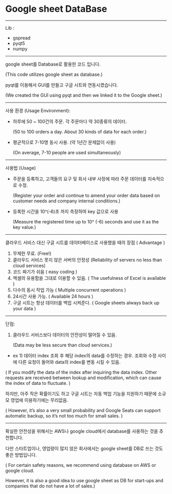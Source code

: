 # Google sheet DataBase

-------------------

Lib :
- gspread
- pyqt5
- numpy

--------------------

google sheet를 Database로 활용한 코드 입니다.

(This code utilizes google sheet as database.)

pyqt를 이용해서 GUI를 만들고 구글 시트와 연동시켰습니다.

(We created the GUI using pyqt and then we linked it to the Google sheet.)

------------------


사용 환경 (Usage Environment): 
- 하루에 50 ~ 100건의 주문. 각 주문마다 약 30종류의 데이터. 

  (50 to 100 orders a day. About 30 kinds of data for each order.)

- 평균적으로 7-10명 동시 사용. (약 1년간 문제없이 사용)

  (On average, 7-10 people are used simultaneously)
  
-------------------------
사용법 (Usage)
  
- 주문을 등록하고, 고객들의 요구 및 회사 내부 사정에 따라 주문 데이터를 지속적으로 수정.

  (Register your order and continue to amend your order data based on customer needs and company internal conditions.)

- 등록한 시간을 10^(-6)초 까지 측정하여 key 값으로 사용

  (Measure the registered time up to 10^ (-6) seconds and use it as the key value.)


--------------------


클라우드 서비스 대신 구글 시트를 데이터베이스로 사용했을 때의 장점 ( Advantage )

1. 무제한 무료. (Free!)
2. 클라우드 서비스 못지 않은 서버의 안정성  (Reliability of servers no less than cloud services)
3. 코드 짜기가 쉬움 ( easy coding )
4. 엑셀의 유용함을 그대로 이용할 수 있음. ( The usefulness of Excel is available )
5. 다수의 동시 작업 가능 ( Multiple concurrent operations )
6. 24시간 사용 가능. ( Available 24 hours )
7. 구글 시트는 항상 데이터를 백업 시켜준다. ( Google sheets always back up your data )


--------------------

단점:

1. 클라우드 서비스보다 데이터의 안전성이 떨어질 수 있음.

   (Data may be less secure than cloud services.)
   
  
- ex 1) 데이터 index 조회 후 해당 index의 data를 수정하는 경우. 조회와 수정 사이에 다른 요청이 들어와 data의 index를 변동 시킬 수 있음. 

( If you modify the data of the index after inquiring the data index. Other requests are received between lookup and modification, which can cause the index of data to fluctuate. )
        
 하지만, 아주 작은 확률이기도 하고 구글 시트는 자동 백업 기능을 지원하기 때문에 소규모 영업에 이용하기에는 무리없음.
        
( However, it’s also a very small probability and Google Seats can support automatic backup, so it’s not too much for small sales. )
 
 
 ----------------------
 
 
 확실한 안전성을 위해서는 AWS나 google cloud에서 database를 사용하는 것을 추천합니다.
 
 다만 스타트업이나, 영업량이 많지 않은 회사에서는 google sheet를 DB로 쓰는 것도 좋은 방법입니다.
 
( For certain safety reasons, we recommend using database on AWS or google cloud.

However, it is also a good idea to use google sheet as DB for start-ups and companies that do not have a lot of sales.)
 
 
     
